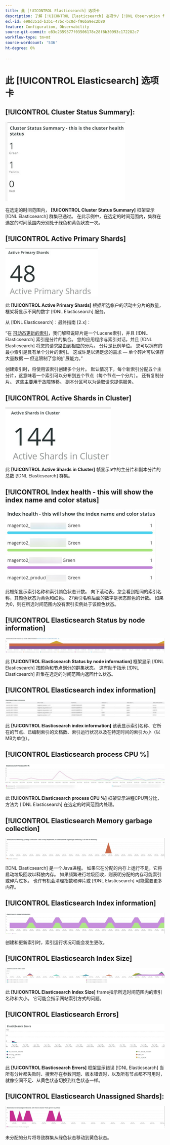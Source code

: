 ```yaml
---
title: 此 [!UICONTROL Elasticsearch] 选项卡
description: 了解 [!UICONTROL Elasticsearch] 选项卡/ [!DNL Observation for Adobe Commerce].
exl-id: e98d351d-b3b1-47bc-bc0d-f96ba9ec2b80
feature: Configuration, Observability
source-git-commit: e83e2359377f03506178c28f8b30993c172282c7
workflow-type: tm+mt
source-wordcount: '536'
ht-degree: 0%

---
```


# 此 [!UICONTROL Elasticsearch] 选项卡

## [!UICONTROL Cluster Status Summary]:

![群集状态摘要](../../assets/tools/cluster-status-summary.jpg)

在选定的时间范围内， **[!UICONTROL Cluster Status Summary]** 框架显示 [!DNL Elasticsearch] 群集已通过。 在此示例中，在选定的时间范围内，集群在选定的时间范围内分别处于绿色和黄色状态一次。

## [!UICONTROL Active Primary Shards]

![活动主分片](../../assets/tools/active-primary-shards.jpg)

此 **[!UICONTROL Active Primary Shards]** 根据所选帐户的活动主分片的数量，框架将显示不同的数字 [!DNL Elasticsearch] 服务。

从 [!DNL Elasticsearch]：最终指南 [2.x]：

“在 [可动态更新的索引](https://www.elastic.co/guide/en/elasticsearch/guide/2.x/dynamic-indices.html)，我们解释说碎片是一个Lucene索引，并且 [!DNL Elasticsearch] 索引是分片的集合。 您的应用程序与索引对话，并且 [!DNL Elasticsearch] 将您的请求路由到相应的分片。 分片是比例单位。 您可以拥有的最小索引是具有单个分片的索引。 这或许足以满足您的需求 — 单个碎片可以保存大量数据 — 但这限制了您的扩展能力。”

创建索引时，将使用该索引创建多个分片。 默认情况下，每个新索引分配五个主分片，这意味着一个索引可以分布到五个节点（每个节点一个分片）。 还有复制分片。 这些主要用于故障转移。 副本分区可以为读取请求提供服务。

## [!UICONTROL Active Shards in Cluster]

![群集中的活动分片](../../assets/tools/active-shards-in-cluster.jpg)

此 **[!UICONTROL Active Shards in Cluster]** 帧显示a中的主分片和副本分片的总数 [!DNL Elasticsearch] 群集。

## [!UICONTROL Index health - this will show the index name and color status]

![索引运行状况](../../assets/tools/index-health.jpg)

此框架显示索引名称和索引颜色状态计数。 向下滚动表，您会看到相同的索引名称，其颜色状态为黄色和红色。 27索引名称后面的数字是状态颜色的计数。 如果为0，则在所选时间范围内没有索引实例处于该颜色状态。

## [!UICONTROL Elasticsearch Status by node information]

![Elasticsearch状态](../../assets/tools/elasticsearch-status-by-node.jpg)

此 **[!UICONTROL Elasticsearch Status by node information]** 框架显示 [!DNL Elasticsearch] 按颜色和节点划分的群集状态。 这有助于指示 [!DNL Elasticsearch] 群集在选定的时间范围内返回什么状态。

## [!UICONTROL Elasticsearch index information]

![索引信息Elasticsearch](../../assets/tools/elasticsearch-tab-elasticsearch-index-information-image-1.jpg)

此 **[!UICONTROL Elasticsearch index information]** 该表显示索引名称、它所在的节点、已编制索引的文档数、索引运行状况以及在特定时间的索引大小（以MB为单位）。

## [!UICONTROL Elasticsearch process CPU %]

![Elasticsearch进程CPU](../../assets/tools/elasticsearch-process-cpu.jpg)

此 **[!UICONTROL Elasticsearch process CPU %]** 框架显示进程CPU百分比，方法为 [!DNL Elasticsearch] 在选定的时间范围内处理。

## [!UICONTROL Elasticsearch Memory garbage collection]

![Elasticsearch内存垃圾](../../assets/tools/elasticsearch-memory-garbage.jpg)

[!DNL Elasticsearch] 是一个Java进程。 如果它在分配的内存上运行不足，它将启动垃圾回收以释放内存。 如果频繁进行垃圾回收，则表明分配的内存可能索引或碎片过多。 也许有机会清理指数和碎片或 [!DNL Elasticsearch] 可能需要更多内存。

## [!UICONTROL Elasticsearch Index information]

![Elasticsearch索引信息](../../assets/tools/elasticsearch-index-information-2.jpg)

创建和更新索引时，索引运行状况可能会发生更改。

## [!UICONTROL Elasticsearch Index Size]

![Elasticsearch索引大小](../../assets/tools/elasticsearch-index-size.jpg)

此 **[!UICONTROL Elasticsearch Index Size]** frame指示所选时间范围内的索引名称和大小。 它可能会指示网站索引方式的问题。

## [!UICONTROL Elasticsearch Errors]

![Elasticsearch错误](../../assets/tools/elasticsearch-tab-elasticsearch-errors.jpg)

此 **[!UICONTROL Elasticsearch Errors]** 框架显示错误 [!DNL Elasticsearch] 当所有分片都失败时、搜索存在参数问题、版本错误时，以及所有节点都不可用时，就像空间不足、从黄色状态切换到红色状态一样。

## [!UICONTROL Elasticsearch Unassigned Shards]:

![Elasticsearch未分配分片](../../assets/tools/elasticsearch-unassigned-shards.jpg)

未分配的分片将导致群集从绿色状态移动到黄色状态。
